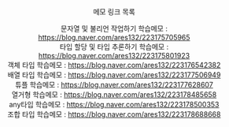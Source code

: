 <div align=center>
메모 링크 목록  

문자열 및 불리언 작업하기 학습메모 : https://blog.naver.com/ares132/223175705965  
타입 할당 및 타입 추론하기 학습메모 : https://blog.naver.com/ares132/223175801923  
객체 타입 학습메모 : https://blog.naver.com/ares132/223176542382  
배열 타입 학습메모 : https://blog.naver.com/ares132/223177506949  
튜플 학습메모 : https://blog.naver.com/ares132/223177628607  
열거형 학습메모 : https://blog.naver.com/ares132/223178485658   
any타입 학습메모 : https://blog.naver.com/ares132/223178500353  
조합 타입 학습메모 : https://blog.naver.com/ares132/223178688668  
</div>